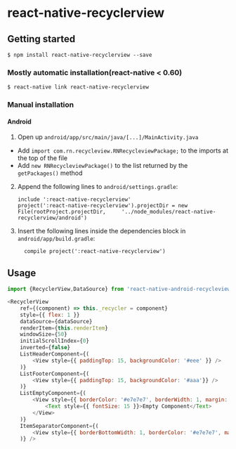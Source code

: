 
# react-native-recyclerview

## Getting started

`$ npm install react-native-recyclerview --save`

### Mostly automatic installation(react-native < 0.60)

`$ react-native link react-native-recyclerview`

### Manual installation

#### Android

1. Open up `android/app/src/main/java/[...]/MainActivity.java`
  - Add `import com.rn.recycleview.RNRecycleviewPackage;` to the imports at the top of the file
  - Add `new RNRecycleviewPackage()` to the list returned by the `getPackages()` method
2. Append the following lines to `android/settings.gradle`:
  	```
  	include ':react-native-recyclerview'
  	project(':react-native-recyclerview').projectDir = new File(rootProject.projectDir, 	'../node_modules/react-native-recyclerview/android')
  	```
3. Insert the following lines inside the dependencies block in `android/app/build.gradle`:
  	```
      compile project(':react-native-recyclerview')
  	```


## Usage
```javascript
import {RecyclerView,DataSource} from 'react-native-android-recycleview';

<RecyclerView
    ref={(component) => this._recycler = component}
    style={{ flex: 1 }}
    dataSource={dataSource}
    renderItem={this.renderItem}
    windowSize={50}
    initialScrollIndex={0}
    inverted={false}
    ListHeaderComponent={(
        <View style={{ paddingTop: 15, backgroundColor: '#eee' }} />
    )}
    ListFooterComponent={(
        <View style={{ paddingTop: 15, backgroundColor: '#aaa'}} />
    )}
    ListEmptyComponent={(
        <View style={{ borderColor: '#e7e7e7', borderWidth: 1, margin: 10, padding: 20, }}>
            <Text style={{ fontSize: 15 }}>Empty Component</Text>
        </View>
    )}
    ItemSeparatorComponent={(
        <View style={{ borderBottomWidth: 1, borderColor: '#e7e7e7', marginHorizontal: 5, marginVertical: 10 }} />
    )} />
```
